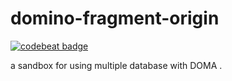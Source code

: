 # domino-fragment-origin
[![codebeat badge](https://codebeat.co/badges/65421923-cdc3-4343-8bcc-e8692d76e9e1)](https://codebeat.co/projects/github-com-furplag-domino-fragment-origin-master)

a sandbox for using multiple database with DOMA .
